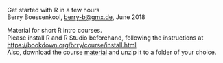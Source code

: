 Get started with R in a few hours  
Berry Boessenkool, <berry-b@gmx.de>, June 2018

Material for short R intro courses.  
Please install R and R Studio beforehand, following the instructions at
<https://bookdown.org/brry/course/install.html>  
Also, download the course [material](https://github.com/brry/hour/raw/master/Material/Rintro.zip) 
and unzip it to a folder of your choice.
